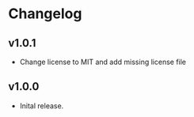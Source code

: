 # Changelog

## v1.0.1

- Change license to MIT and add missing license file

## v1.0.0

- Inital release.
